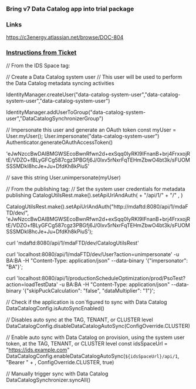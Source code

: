 ### Bring v7 Data Catalog app into trial package

### Links
https://c3energy.atlassian.net/browse/DOC-804

### [Instructions from Ticket](https://c3energy.atlassian.net/browse/DOC-804)


// From the IDS Space tag: 

// Create a Data Catalog system user 
// This user will be used to perform the Data Catalog metadata syncing activities 

IdentityManager.createUser("data-catalog-system-user","data-catalog-system-user","data-catalog-system-user") 

IdentityManager.addUserToGroup("data-catalog-system-user","DataCatalogSynchronizerGroup") 

// Impersonate this user and generate an OAuth token 
const myUser = User.myUser(); 
User.impersonate("data-catalog-system-user") 
Authenticator.generateOAuthAccessToken()

'eJwNzccBwDAIBMGWSEcoBwnRfwn2d+exSqq0IyRKl9IFnanB+brj4FrxxojRtE/VDZO+fBLyGFCg587cgz3PBGfj6J/0lxv5rNxrFqTEHmZbwO4bt3k/sFUOMSSSMDkl8hcJe+Ju+DfdKh8kPiuS'

// save this string 
User.unimpersonate(myUser) 

// From the publishing tag: 
// Set the system user credentials for metadata publishing 
CatalogUtilsRest.make().setApiUrlAndAuth(<VanityUrl of IDS Space> + "/api/1/" <tenant of IDS Space> + "/" <tag of IDS Space>, <OAuth token>) 

CatalogUtilsRest.make().setApiUrlAndAuth("http://mdaftd:8080/api/1/mdaFTD/dev/", 'eJwNzccBwDAIBMGWSEcoBwnRfwn2d+exSqq0IyRKl9IFnanB+brj4FrxxojRtE/VDZO+fBLyGFCg587cgz3PBGfj6J/0lxv5rNxrFqTEHmZbwO4bt3k/sFUOMSSSMDkl8hcJe+Ju+DfdKh8kPiuS'); 

curl 'mdaftd:8080/api/1/mdaFTD/dev/CatalogUtilsRest'

curl 'localhost:8080/api/1/mdaFTD/dev/User?action=unimpersonate' -u BA:BA -H "Content-Type: application/json" --data-binary '{"impersonator": "BA"}';

curl 'localhost:8080/api/1/productionScheduleOptimization/prod/PsoTest?action=loadTestData' -u BA:BA -H "Content-Type: application/json" --data-binary '{"skipPuckCalculation": "false", "dataMultiplier": "1"}';


// Check if the application is con`figured to sync with Data Catalog 
DataCatalogConfig.isAutoSyncEnabled() 

// Disables auto sync at the TAG, TENANT, or CLUSTER level 
DataCatalogConfig.disableDataCatalogAutoSync(ConfigOverride.CLUSTER) 

// Enable auto sync with Data Catalog on provision, using the system user token, at the TAG, TENANT, or CLUSTER level 
const idsSpaceUrl = "https://ids.example.com" DataCatalogConfig.enableDataCatalogAutoSync(`${idsSpaceUrl}/api/1`, "Bearer " + <token>, ConfigOverride.CLUSTER, true) 

// Manually trigger sync with Data Catalog 
DataCatalogSynchronizer.syncAll()